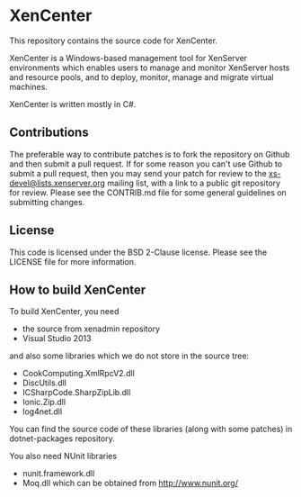 XenCenter
=========

This repository contains the source code for XenCenter.

XenCenter is a Windows-based management tool for XenServer environments
which enables users to manage and monitor XenServer hosts and resource pools, 
and to deploy, monitor, manage and migrate virtual machines.

XenCenter is written mostly in C#.
   
Contributions
-------------

The preferable way to contribute patches is to fork the repository on Github and 
then submit a pull request. If for some reason you can't use Github to submit a 
pull request, then you may send your patch for review to the 
xs-devel@lists.xenserver.org mailing list, with a link to a public git repository 
for review. Please see the CONTRIB.md file for some general guidelines on submitting 
changes.

License
-------

This code is licensed under the BSD 2-Clause license. Please see the LICENSE
file for more information.

How to build XenCenter
----------------------

To build XenCenter, you need 
 *  the source from xenadmin repository
 *  Visual Studio 2013
 
and also some libraries which we do not store in the source tree:
 *  CookComputing.XmlRpcV2.dll
 *  DiscUtils.dll
 *  ICSharpCode.SharpZipLib.dll
 *  Ionic.Zip.dll
 *  log4net.dll

You can find the source code of these libraries (along with some patches) in dotnet-packages repository.
 
You also need NUnit libraries
 *  nunit.framework.dll
 *  Moq.dll
which can be obtained from http://www.nunit.org/

